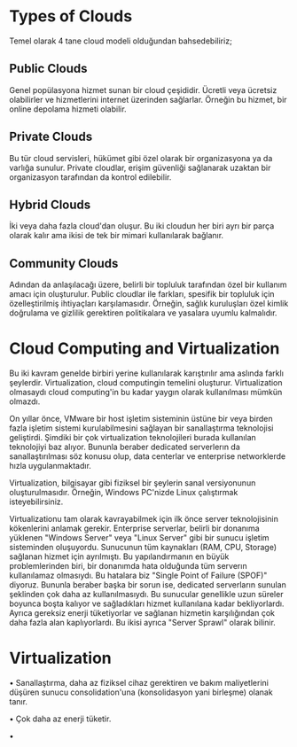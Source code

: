 # Types of Clouds

Temel olarak 4 tane cloud modeli olduğundan bahsedebiliriz;

## Public Clouds

Genel popülasyona hizmet sunan bir cloud çeşididir. Ücretli veya ücretsiz olabilirler ve hizmetlerini internet üzerinden sağlarlar. Örneğin bu hizmet, bir online depolama hizmeti olabilir.

## Private Clouds

Bu tür cloud servisleri, hükümet gibi özel olarak bir organizasyona ya da varlığa sunulur. Private cloudlar, erişim güvenliği sağlanarak uzaktan bir organizasyon tarafından da kontrol edilebilir.

## Hybrid Clouds

İki veya daha fazla cloud'dan oluşur. Bu iki cloudun her biri ayrı bir parça olarak kalır ama ikisi de tek bir mimari kullanılarak bağlanır.

## Community Clouds

Adından da anlaşılacağı üzere, belirli bir topluluk tarafından özel bir kullanım amacı için oluşturulur. Public cloudlar ile farkları, spesifik bir topluluk için özelleştirilmiş ihtiyaçları karşılamasıdır. Örneğin, sağlık kuruluşları özel kimlik doğrulama ve gizlilik gerektiren politikalara ve yasalara uyumlu kalmalıdır.

# Cloud Computing and Virtualization

Bu iki kavram genelde birbiri yerine kullanılarak karıştırılır ama aslında farklı şeylerdir. Virtualization, cloud computingin temelini oluşturur. Virtualization olmasaydı cloud computing'in bu kadar yaygın olarak kullanılması mümkün olmazdı.

On yıllar önce, VMware bir host işletim sisteminin üstüne bir veya birden fazla işletim sistemi kurulabilmesini sağlayan bir sanallaştırma teknolojisi geliştirdi. Şimdiki bir çok virtualization teknolojileri burada kullanılan teknolojiyi baz alıyor. Bununla beraber dedicated serverlerın da sanallaştırılması söz konusu olup, data centerlar ve enterprise networklerde hızla uygulanmaktadır.

Virtualization, bilgisayar gibi fiziksel bir şeylerin sanal versiyonunun oluşturulmasıdır. Örneğin, Windows PC'nizde Linux çalıştırmak isteyebilirsiniz.

Virtualizationu tam olarak kavrayabilmek için ilk önce server teknolojisinin kökenlerini anlamak gerekir. Enterprise serverlar, belirli bir donanıma yüklenen "Windows Server" veya "Linux Server" gibi bir sunucu işletim sisteminden oluşuyordu. Sunucunun tüm kaynakları (RAM, CPU, Storage) sağlanan hizmet için ayrılmıştı. Bu yapılandırmanın en büyük problemlerinden biri, bir donanımda hata olduğunda tüm serverın kullanılamaz olmasıydı. Bu hatalara biz "Single Point of Failure (SPOF)" diyoruz. Bununla beraber başka bir sorun ise, dedicated serverların sunulan şeklinden çok daha az kullanılmasıydı. Bu sunucular genellikle uzun süreler boyunca boşta kalıyor ve sağladıkları hizmet kullanılana kadar bekliyorlardı. Ayrıca gereksiz enerji tüketiyorlar ve sağlanan hizmetin karşılığından çok daha fazla alan kaplıyorlardı. Bu ikisi ayrıca "Server Sprawl" olarak bilinir.

# Virtualization

• Sanallaştırma, daha az fiziksel cihaz gerektiren ve bakım maliyetlerini düşüren sunucu consolidation'una (konsolidasyon yani birleşme) olanak tanır.

• Çok daha az enerji tüketir.

•

